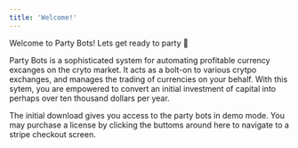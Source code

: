 ```yaml
---
title: 'Welcome!'
---
```


Welcome to Party Bots! Lets get ready to party 🤘

Party Bots is a sophisticated system for automating profitable currency excanges on the cryto market. It acts as a bolt-on to various crytpo exchanges, and manages the trading of currencies on your behalf. With this sytem, you are empowered to convert an initial investment of capital into perhaps over ten thousand dollars per year. 

The initial download gives you access to the party bots in demo mode. You may purchase a license by clicking the buttoms around here to navigate to a stripe checkout screen.